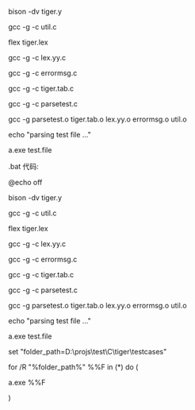 bison -dv tiger.y

gcc -g -c util.c

flex tiger.lex

gcc -g -c lex.yy.c

gcc -g -c errormsg.c

gcc -g -c tiger.tab.c

gcc -g -c parsetest.c

gcc -g parsetest.o tiger.tab.o lex.yy.o errormsg.o util.o

echo "parsing test file ..."

a.exe test.file


.bat 代码:

@echo off

bison -dv tiger.y

gcc -g -c util.c

flex tiger.lex

gcc -g -c lex.yy.c

gcc -g -c errormsg.c

gcc -g -c tiger.tab.c

gcc -g -c parsetest.c

gcc -g parsetest.o tiger.tab.o lex.yy.o errormsg.o util.o

echo "parsing test file ..."

a.exe test.file


set "folder_path=D:\projs\test\C\tiger\testcases"

for /R "%folder_path%" %%F in (*) do (

a.exe %%F

)
